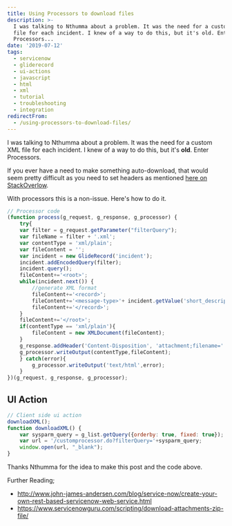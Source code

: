 ```yaml
---
title: Using Processors to download files
description: >-
  I was talking to Nthumma about a problem. It was the need for a custom XML
  file for each incident. I knew of a way to do this, but it's old. Enter
  Processors...
date: '2019-07-12'
tags:
  - servicenow
  - gliderecord
  - ui-actions
  - javascript
  - html
  - xml
  - tutorial
  - troubleshooting
  - integration
redirectFrom:
  - /using-processors-to-download-files/
---
```


<!--StartFragment-->

I was talking to Nthumma about a problem. It was the need for a custom XML file for each incident. I knew of a way to do this, but it's **old**. Enter Processors.

If you ever have a need to make something auto-download, that would seem pretty difficult as you need to set headers as mentioned [here on StackOverlow](https://stackoverflow.com/questions/386845/http-headers-for-file-downloads#386904).

With processors this is a non-issue. Here's how to do it.

<!--EndFragment-->

<!--StartFragment-->

```javascript
// Processor code
(function process(g_request, g_response, g_processor) {
    try{
    var filter = g_request.getParameter("filterQuery");
    var fileName = filter + '.xml';
    var contentType = 'xml/plain';
    var fileContent = '';
    var incident = new GlideRecord('incident');
    incident.addEncodedQuery(filter);
    incident.query();
    fileContent+='<root>';
    while(incident.next()) {
        //generate XML format
        fileContent+='<record>';
        fileContent+='<message-type>'+ incident.getValue('short_description')+'</message-type>';
        fileContent+='</record>';
    }
    fileContent+='</root>';
    if(contentType == 'xml/plain'){
        fileContent = new XMLDocument(fileContent);
    }
    g_response.addHeader('Content-Disposition', 'attachment;filename=' + fileName);
    g_processor.writeOutput(contentType,fileContent);
    } catch(error){
        g_processor.writeOutput('text/html',error);
    }
})(g_request, g_response, g_processor);
```

<!--EndFragment-->

<!--StartFragment-->

## UI Action

<!--EndFragment-->

<!--StartFragment-->

```javascript
// Client side ui action
downloadXML();
function downloadXML() {
    var sysparm_query = g_list.getQuery({orderby: true, fixed: true});
    var url = '/customprocessor.do?filterQuery='+sysparm_query;
    window.open(url, "_blank");
}
```

<!--EndFragment-->

<!--StartFragment-->

Thanks Nthumma for the idea to make this post and the code above.

Further Reading;

* <http://www.john-james-andersen.com/blog/service-now/create-your-own-rest-based-servicenow-web-service.html>
* <https://www.servicenowguru.com/scripting/download-attachments-zip-file/>



<!--EndFragment-->